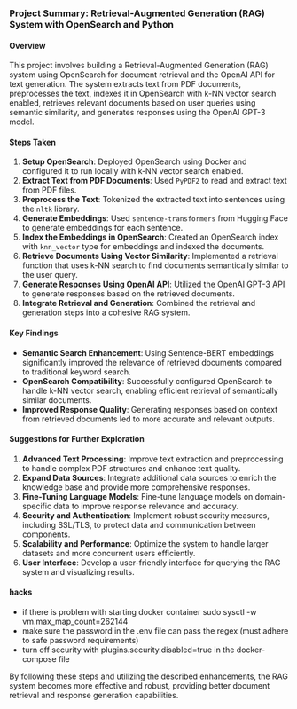 ### Project Summary: Retrieval-Augmented Generation (RAG) System with OpenSearch and Python

#### Overview

This project involves building a Retrieval-Augmented Generation (RAG) system using OpenSearch for document retrieval and the OpenAI API for text generation. The system extracts text from PDF documents, preprocesses the text, indexes it in OpenSearch with k-NN vector search enabled, retrieves relevant documents based on user queries using semantic similarity, and generates responses using the OpenAI GPT-3 model.

#### Steps Taken

1. **Setup OpenSearch**: Deployed OpenSearch using Docker and configured it to run locally with k-NN vector search enabled.
2. **Extract Text from PDF Documents**: Used `PyPDF2` to read and extract text from PDF files.
3. **Preprocess the Text**: Tokenized the extracted text into sentences using the `nltk` library.
4. **Generate Embeddings**: Used `sentence-transformers` from Hugging Face to generate embeddings for each sentence.
5. **Index the Embeddings in OpenSearch**: Created an OpenSearch index with `knn_vector` type for embeddings and indexed the documents.
6. **Retrieve Documents Using Vector Similarity**: Implemented a retrieval function that uses k-NN search to find documents semantically similar to the user query.
7. **Generate Responses Using OpenAI API**: Utilized the OpenAI GPT-3 API to generate responses based on the retrieved documents.
8. **Integrate Retrieval and Generation**: Combined the retrieval and generation steps into a cohesive RAG system.

#### Key Findings

- **Semantic Search Enhancement**: Using Sentence-BERT embeddings significantly improved the relevance of retrieved documents compared to traditional keyword search.
- **OpenSearch Compatibility**: Successfully configured OpenSearch to handle k-NN vector search, enabling efficient retrieval of semantically similar documents.
- **Improved Response Quality**: Generating responses based on context from retrieved documents led to more accurate and relevant outputs.

#### Suggestions for Further Exploration

1. **Advanced Text Processing**: Improve text extraction and preprocessing to handle complex PDF structures and enhance text quality.
2. **Expand Data Sources**: Integrate additional data sources to enrich the knowledge base and provide more comprehensive responses.
3. **Fine-Tuning Language Models**: Fine-tune language models on domain-specific data to improve response relevance and accuracy.
4. **Security and Authentication**: Implement robust security measures, including SSL/TLS, to protect data and communication between components.
5. **Scalability and Performance**: Optimize the system to handle larger datasets and more concurrent users efficiently.
6. **User Interface**: Develop a user-friendly interface for querying the RAG system and visualizing results.


#### hacks

* if there is problem with starting docker container sudo sysctl -w vm.max_map_count=262144
* make sure the password in the .env file can pass the regex (must adhere to safe password requirements)
* turn off security with plugins.security.disabled=true in the docker-compose file


By following these steps and utilizing the described enhancements, the RAG system becomes more effective and robust, providing better document retrieval and response generation capabilities.